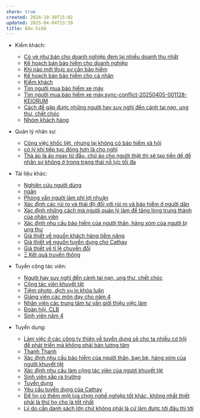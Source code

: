 ```yaml
---
share: true
created: 2024-10-30T15:02
updated: 2025-04-04T23:39
title: Bảo hiểm
---
```

- Kiếm khách: 
    - [Có vẻ như bán cho doanh nghiệp đem lại nhiều doanh thu nhất](./Ki%E1%BA%BFm%20kh%C3%A1ch/Doanh%20nghi%E1%BB%87p/C%C3%B3%20v%E1%BA%BB%20nh%C6%B0%20b%C3%A1n%20cho%20doanh%20nghi%E1%BB%87p%20%C4%91em%20l%E1%BA%A1i%20nhi%E1%BB%81u%20doanh%20thu%20nh%E1%BA%A5t.md)
    - [Kế hoạch bán bảo hiểm cho doanh nghiệp](./Ki%E1%BA%BFm%20kh%C3%A1ch/Doanh%20nghi%E1%BB%87p/K%E1%BA%BF%20ho%E1%BA%A1ch%20b%C3%A1n%20b%E1%BA%A3o%20hi%E1%BB%83m%20cho%20doanh%20nghi%E1%BB%87p.md)
    - [Khi nào mới thực sự cần bảo hiểm](./Ki%E1%BA%BFm%20kh%C3%A1ch/Khi%20n%C3%A0o%20m%E1%BB%9Bi%20th%E1%BB%B1c%20s%E1%BB%B1%20c%E1%BA%A7n%20b%E1%BA%A3o%20hi%E1%BB%83m.md)
    - [Kế hoạch bán bảo hiểm cho cá nhân](./Ki%E1%BA%BFm%20kh%C3%A1ch/K%E1%BA%BF%20ho%E1%BA%A1ch%20b%C3%A1n%20b%E1%BA%A3o%20hi%E1%BB%83m%20cho%20c%C3%A1%20nh%C3%A2n.md)
    - [Kiếm khách](./Ki%E1%BA%BFm%20kh%C3%A1ch/index.md)
    - [Tìm người mua bảo hiểm xe máy](./Ki%E1%BA%BFm%20kh%C3%A1ch/Ng%C6%B0%E1%BB%9Di%20c%C3%B3%20xe/T%C3%ACm%20ng%C6%B0%E1%BB%9Di%20mua%20b%E1%BA%A3o%20hi%E1%BB%83m%20xe%20m%C3%A1y.md)
    - [Tìm người mua bảo hiểm xe máy.sync-conflict-20250405-001128-KEIORUM](./Ki%E1%BA%BFm%20kh%C3%A1ch/Ng%C6%B0%E1%BB%9Di%20c%C3%B3%20xe/T%C3%ACm%20ng%C6%B0%E1%BB%9Di%20mua%20b%E1%BA%A3o%20hi%E1%BB%83m%20xe%20m%C3%A1y.sync-conflict-20250405-001128-KEIORUM.md)
    - [Cách để gặp được những người hay suy nghĩ đến cảnh tai nạn, ung thư, chết chóc](./Ki%E1%BA%BFm%20kh%C3%A1ch/Ng%C6%B0%E1%BB%9Di%20hay%20suy%20ngh%C4%A9%20%C4%91%E1%BA%BFn%20c%E1%BA%A3nh%20tai%20n%E1%BA%A1n,%20ung%20th%C6%B0,%20ch%E1%BA%BFt%20ch%C3%B3c/C%C3%A1ch%20%C4%91%E1%BB%83%20g%E1%BA%B7p%20%C4%91%C6%B0%E1%BB%A3c%20nh%E1%BB%AFng%20ng%C6%B0%E1%BB%9Di%20hay%20suy%20ngh%C4%A9%20%C4%91%E1%BA%BFn%20c%E1%BA%A3nh%20tai%20n%E1%BA%A1n,%20ung%20th%C6%B0,%20ch%E1%BA%BFt%20ch%C3%B3c.md)
    - [Nhóm khách hàng](./Ki%E1%BA%BFm%20kh%C3%A1ch/Nh%C3%B3m%20kh%C3%A1ch%20h%C3%A0ng.md)

- Quản lý nhân sự: 
    - [Công việc khốc liệt, nhưng lại không có bảo hiểm xã hội](./Qu%E1%BA%A3n%20l%C3%BD%20nh%C3%A2n%20s%E1%BB%B1/C%C3%B4ng%20vi%E1%BB%87c%20kh%E1%BB%91c%20li%E1%BB%87t,%20nh%C6%B0ng%20l%E1%BA%A1i%20kh%C3%B4ng%20c%C3%B3%20b%E1%BA%A3o%20hi%E1%BB%83m%20x%C3%A3%20h%E1%BB%99i.md)
    - [có lý khi tiếp tục đóng hơn là cho nghỉ](./Qu%E1%BA%A3n%20l%C3%BD%20nh%C3%A2n%20s%E1%BB%B1/c%C3%B3%20l%C3%BD%20khi%20ti%E1%BA%BFp%20t%E1%BB%A5c%20%C4%91%C3%B3ng%20h%C6%A1n%20l%C3%A0%20cho%20ngh%E1%BB%89.md)
    - [Thà ảo là ảo ngay từ đầu, chứ ảo cho người thật thì sẽ tạo tiền đề để nhân sự không ở trong trạng thái nỗ lực tối đa](./Qu%E1%BA%A3n%20l%C3%BD%20nh%C3%A2n%20s%E1%BB%B1/Th%C3%A0%20%E1%BA%A3o%20l%C3%A0%20%E1%BA%A3o%20ngay%20t%E1%BB%AB%20%C4%91%E1%BA%A7u,%20ch%E1%BB%A9%20%E1%BA%A3o%20cho%20ng%C6%B0%E1%BB%9Di%20th%E1%BA%ADt%20th%C3%AC%20s%E1%BA%BD%20t%E1%BA%A1o%20ti%E1%BB%81n%20%C4%91%E1%BB%81%20%C4%91%E1%BB%83%20nh%C3%A2n%20s%E1%BB%B1%20kh%C3%B4ng%20%E1%BB%9F%20trong%20tr%E1%BA%A1ng%20th%C3%A1i%20n%E1%BB%97%20l%E1%BB%B1c%20t%E1%BB%91i%20%C4%91a.md)

- Tài liệu khác: 
    - [Nghiên cứu người dùng](./T%C3%A0i%20li%E1%BB%87u%20kh%C3%A1c/Nghi%C3%AAn%20c%E1%BB%A9u%20ng%C6%B0%E1%BB%9Di%20d%C3%B9ng/index.md)
    - [ngân](ng%C3%A2n.md)
    - [Phỏng vấn người làm phi lợi nhuận](./T%C3%A0i%20li%E1%BB%87u%20kh%C3%A1c/Nghi%C3%AAn%20c%E1%BB%A9u%20ng%C6%B0%E1%BB%9Di%20d%C3%B9ng/Ph%E1%BB%8Fng%20v%E1%BA%A5n%20ng%C6%B0%E1%BB%9Di%20l%C3%A0m%20phi%20l%E1%BB%A3i%20nhu%E1%BA%ADn.md)
    - [Xác định các rủi ro và thái độ đối với rủi ro và bảo hiểm ở người dân](./T%C3%A0i%20li%E1%BB%87u%20kh%C3%A1c/Nghi%C3%AAn%20c%E1%BB%A9u%20ng%C6%B0%E1%BB%9Di%20d%C3%B9ng/X%C3%A1c%20%C4%91%E1%BB%8Bnh%20c%C3%A1c%20r%E1%BB%A7i%20ro%20v%C3%A0%20th%C3%A1i%20%C4%91%E1%BB%99%20%C4%91%E1%BB%91i%20v%E1%BB%9Bi%20r%E1%BB%A7i%20ro%20v%C3%A0%20b%E1%BA%A3o%20hi%E1%BB%83m%20%E1%BB%9F%20ng%C6%B0%E1%BB%9Di%20d%C3%A2n.md)
    - [Xác định những cách mà người quản lý làm để tăng lòng trung thành của nhân viên](./T%C3%A0i%20li%E1%BB%87u%20kh%C3%A1c/Nghi%C3%AAn%20c%E1%BB%A9u%20ng%C6%B0%E1%BB%9Di%20d%C3%B9ng/X%C3%A1c%20%C4%91%E1%BB%8Bnh%20nh%E1%BB%AFng%20c%C3%A1ch%20m%C3%A0%20ng%C6%B0%E1%BB%9Di%20qu%E1%BA%A3n%20l%C3%BD%20l%C3%A0m%20%C4%91%E1%BB%83%20t%C4%83ng%20l%C3%B2ng%20trung%20th%C3%A0nh%20c%E1%BB%A7a%20nh%C3%A2n%20vi%C3%AAn.md)
    - [Xác định nhu cầu bảo hiểm của người thân, hàng xóm của người bị ung thư](./T%C3%A0i%20li%E1%BB%87u%20kh%C3%A1c/Nghi%C3%AAn%20c%E1%BB%A9u%20ng%C6%B0%E1%BB%9Di%20d%C3%B9ng/X%C3%A1c%20%C4%91%E1%BB%8Bnh%20nhu%20c%E1%BA%A7u%20b%E1%BA%A3o%20hi%E1%BB%83m%20c%E1%BB%A7a%20ng%C6%B0%E1%BB%9Di%20th%C3%A2n,%20h%C3%A0ng%20x%C3%B3m%20c%E1%BB%A7a%20ng%C6%B0%E1%BB%9Di%20b%E1%BB%8B%20ung%20th%C6%B0.md)
    - [Giả thiết về nguồn khách hàng tiềm năng](./T%C3%A0i%20li%E1%BB%87u%20kh%C3%A1c/Gi%E1%BA%A3%20thi%E1%BA%BFt/Gi%E1%BA%A3%20thi%E1%BA%BFt%20v%E1%BB%81%20ngu%E1%BB%93n%20kh%C3%A1ch%20h%C3%A0ng%20ti%E1%BB%81m%20n%C4%83ng.md)
    - [Giả thiết về nguồn tuyển dụng cho Cathay](./T%C3%A0i%20li%E1%BB%87u%20kh%C3%A1c/Gi%E1%BA%A3%20thi%E1%BA%BFt/Gi%E1%BA%A3%20thi%E1%BA%BFt%20v%E1%BB%81%20ngu%E1%BB%93n%20tuy%E1%BB%83n%20d%E1%BB%A5ng%20cho%20Cathay.md)
    - [Giả thiết về tỉ lệ chuyển đổi](./T%C3%A0i%20li%E1%BB%87u%20kh%C3%A1c/Gi%E1%BA%A3%20thi%E1%BA%BFt/Gi%E1%BA%A3%20thi%E1%BA%BFt%20v%E1%BB%81%20t%E1%BB%89%20l%E1%BB%87%20chuy%E1%BB%83n%20%C4%91%E1%BB%95i.md)
    - [Ξ Kết quả truyền thông](./T%C3%A0i%20li%E1%BB%87u%20kh%C3%A1c/%CE%9E%20K%E1%BA%BFt%20qu%E1%BA%A3%20truy%E1%BB%81n%20th%C3%B4ng.md)

- Tuyển cộng tác viên: 
    - [Người hay suy nghĩ đến cảnh tai nạn, ung thư, chết chóc](./Tuy%E1%BB%83n%20c%E1%BB%99ng%20t%C3%A1c%20vi%C3%AAn/T%E1%BB%87p%20kh%C3%A1ch%20h%C3%A0ng%20ti%E1%BB%81m%20n%C4%83ng/Ng%C6%B0%E1%BB%9Di%20hay%20suy%20ngh%C4%A9%20%C4%91%E1%BA%BFn%20c%E1%BA%A3nh%20tai%20n%E1%BA%A1n,%20ung%20th%C6%B0,%20ch%E1%BA%BFt%20ch%C3%B3c.md)
    - [Cộng tác viên khuyết tật](./Tuy%E1%BB%83n%20c%E1%BB%99ng%20t%C3%A1c%20vi%C3%AAn/T%E1%BB%87p%20%C4%91%E1%BA%A1i%20l%C3%BD%20ti%E1%BB%81m%20n%C4%83ng/Ng%C6%B0%E1%BB%9Di%20khuy%E1%BA%BFt%20t%E1%BA%ADt/C%E1%BB%99ng%20t%C3%A1c%20vi%C3%AAn%20khuy%E1%BA%BFt%20t%E1%BA%ADt.md)
    - [Tiệm photo, dịch vụ in khóa luận](./Tuy%E1%BB%83n%20c%E1%BB%99ng%20t%C3%A1c%20vi%C3%AAn/T%E1%BB%87p%20%C4%91%E1%BA%A1i%20l%C3%BD%20ti%E1%BB%81m%20n%C4%83ng/Sinh%20vi%C3%AAn%20s%E1%BA%AFp%20ra%20tr%C6%B0%E1%BB%9Dng/Ti%E1%BB%87m%20photo,%20d%E1%BB%8Bch%20v%E1%BB%A5%20in%20kh%C3%B3a%20lu%E1%BA%ADn.md)
    - [Giảng viên các môn dạy cho năm 4](./Tuy%E1%BB%83n%20c%E1%BB%99ng%20t%C3%A1c%20vi%C3%AAn/T%E1%BB%87p%20%C4%91%E1%BA%A1i%20l%C3%BD%20ti%E1%BB%81m%20n%C4%83ng/Sinh%20vi%C3%AAn%20s%E1%BA%AFp%20ra%20tr%C6%B0%E1%BB%9Dng/Gi%E1%BA%A3ng%20vi%C3%AAn%20c%C3%A1c%20m%C3%B4n%20d%E1%BA%A1y%20cho%20n%C4%83m%204.md)
    - [Nhân viên các trung tâm tư vấn giới thiệu việc làm](./Tuy%E1%BB%83n%20c%E1%BB%99ng%20t%C3%A1c%20vi%C3%AAn/T%E1%BB%87p%20%C4%91%E1%BA%A1i%20l%C3%BD%20ti%E1%BB%81m%20n%C4%83ng/Sinh%20vi%C3%AAn%20s%E1%BA%AFp%20ra%20tr%C6%B0%E1%BB%9Dng/Nh%C3%A2n%20vi%C3%AAn%20c%C3%A1c%20trung%20t%C3%A2m%20t%C6%B0%20v%E1%BA%A5n%20gi%E1%BB%9Bi%20thi%E1%BB%87u%20vi%E1%BB%87c%20l%C3%A0m.md)
    - [Đoàn hội, CLB](./Tuy%E1%BB%83n%20c%E1%BB%99ng%20t%C3%A1c%20vi%C3%AAn/T%E1%BB%87p%20%C4%91%E1%BA%A1i%20l%C3%BD%20ti%E1%BB%81m%20n%C4%83ng/Sinh%20vi%C3%AAn%20s%E1%BA%AFp%20ra%20tr%C6%B0%E1%BB%9Dng/%C4%90o%C3%A0n%20h%E1%BB%99i,%20CLB.md)
    - [Sinh viên năm 4](./Tuy%E1%BB%83n%20c%E1%BB%99ng%20t%C3%A1c%20vi%C3%AAn/T%E1%BB%87p%20%C4%91%E1%BA%A1i%20l%C3%BD%20ti%E1%BB%81m%20n%C4%83ng/Sinh%20vi%C3%AAn%20s%E1%BA%AFp%20ra%20tr%C6%B0%E1%BB%9Dng/Sinh%20vi%C3%AAn%20n%C4%83m%204.md)

- Tuyển dụng: 
    - [Làm việc ở các công ty thiên về tuyển dụng sẽ cho ta nhiều cơ hội để phát triển mà không phải bán lương tâm](./Tuy%E1%BB%83n%20d%E1%BB%A5ng/L%C3%A0m%20vi%E1%BB%87c%20%E1%BB%9F%20c%C3%A1c%20c%C3%B4ng%20ty%20thi%C3%AAn%20v%E1%BB%81%20tuy%E1%BB%83n%20d%E1%BB%A5ng%20s%E1%BA%BD%20cho%20ta%20nhi%E1%BB%81u%20c%C6%A1%20h%E1%BB%99i%20%C4%91%E1%BB%83%20ph%C3%A1t%20tri%E1%BB%83n%20m%C3%A0%20kh%C3%B4ng%20ph%E1%BA%A3i%20b%C3%A1n%20l%C6%B0%C6%A1ng%20t%C3%A2m.md)
    - [Thanh Thanh](Thanh%20Thanh.md)
    - [Xác định nhu cầu bảo hiểm của người thân, bạn bè, hàng xóm của người khuyết tật](./Tuy%E1%BB%83n%20d%E1%BB%A5ng/Ng%C6%B0%E1%BB%9Di%20khuy%E1%BA%BFt%20t%E1%BA%ADt/Nghi%C3%AAn%20c%E1%BB%A9u%20ng%C6%B0%E1%BB%9Di%20d%C3%B9ng/X%C3%A1c%20%C4%91%E1%BB%8Bnh%20nhu%20c%E1%BA%A7u%20b%E1%BA%A3o%20hi%E1%BB%83m%20c%E1%BB%A7a%20ng%C6%B0%E1%BB%9Di%20th%C3%A2n,%20b%E1%BA%A1n%20b%C3%A8,%20h%C3%A0ng%20x%C3%B3m%20c%E1%BB%A7a%20ng%C6%B0%E1%BB%9Di%20khuy%E1%BA%BFt%20t%E1%BA%ADt.md)
    - [Xác định nhu cầu làm cộng tác viên của ngươi khuyết tật](./Tuy%E1%BB%83n%20d%E1%BB%A5ng/Ng%C6%B0%E1%BB%9Di%20khuy%E1%BA%BFt%20t%E1%BA%ADt/Nghi%C3%AAn%20c%E1%BB%A9u%20ng%C6%B0%E1%BB%9Di%20d%C3%B9ng/X%C3%A1c%20%C4%91%E1%BB%8Bnh%20nhu%20c%E1%BA%A7u%20l%C3%A0m%20c%E1%BB%99ng%20t%C3%A1c%20vi%C3%AAn%20c%E1%BB%A7a%20ng%C6%B0%C6%A1i%20khuy%E1%BA%BFt%20t%E1%BA%ADt.md)
    - [Sinh viên sắp ra trường](./Tuy%E1%BB%83n%20d%E1%BB%A5ng/Sinh%20vi%C3%AAn%20s%E1%BA%AFp%20ra%20tr%C6%B0%E1%BB%9Dng/index.md)
    - [Tuyển dụng](./Tuy%E1%BB%83n%20d%E1%BB%A5ng/index.md)
    - [Yêu cầu tuyển dụng của Cathay](./Tuy%E1%BB%83n%20d%E1%BB%A5ng/Y%C3%AAu%20c%E1%BA%A7u%20tuy%E1%BB%83n%20d%E1%BB%A5ng%20c%E1%BB%A7a%20Cathay.md)
    - [Để họ có thêm một lựa chọn nghề nghiệp tốt khác, không nhất thiết phải là thứ họ cho là tốt nhất](./Tuy%E1%BB%83n%20d%E1%BB%A5ng/%C4%90%E1%BB%83%20h%E1%BB%8D%20c%C3%B3%20th%C3%AAm%20m%E1%BB%99t%20l%E1%BB%B1a%20ch%E1%BB%8Dn%20ngh%E1%BB%81%20nghi%E1%BB%87p%20t%E1%BB%91t%20kh%C3%A1c,%20kh%C3%B4ng%20nh%E1%BA%A5t%20thi%E1%BA%BFt%20ph%E1%BA%A3i%20l%C3%A0%20th%E1%BB%A9%20h%E1%BB%8D%20cho%20l%C3%A0%20t%E1%BB%91t%20nh%E1%BA%A5t.md)
    - [Lý do cần danh sách lớn chứ không phải là cứ làm được tới đâu thì tới](./Tuy%E1%BB%83n%20d%E1%BB%A5ng/L%C3%BD%20do%20c%E1%BA%A7n%20danh%20s%C3%A1ch%20l%E1%BB%9Bn%20ch%E1%BB%A9%20kh%C3%B4ng%20ph%E1%BA%A3i%20l%C3%A0%20c%E1%BB%A9%20l%C3%A0m%20%C4%91%C6%B0%E1%BB%A3c%20t%E1%BB%9Bi%20%C4%91%C3%A2u%20th%C3%AC%20t%E1%BB%9Bi.md)

